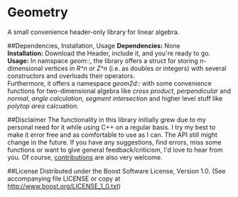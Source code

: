 # Geometry
A small convenience header-only library for linear algebra.

##Dependencies, Installation, Usage
**Dependencies:** None  
**Installation:** Download the Header, include it, and you're ready to go.  
**Usage:** In namspace *geom::*, the library offers a struct for storing n-dimensional vertices in *R^n* or *Z^n* (i.e. as doubles or integers) with several constructors and overloads their operators.  
Furthermore, it offers a namespace *geom2d::* with some convenience functions for two-dimensional algebra like *cross product*, *perpendicular* and *normal*, *angle calculation*, *segment intersection* and higher level stuff like *polytop area* calcuation.

##Disclaimer
The functionality in this library initially grew due to my personal need for it while using C++ on a regular basis. I try my best to make it error free and as comfortable to use as I can. The API still might change in the future. If you have any suggestions, find errors, miss some functions or want to give general feedback/criticism, I'd love to hear from you. Of course, [contributions](https://github.com/CrikeeIP/Geometry/pulls) are also very welcome.

##License
Distributed under the Boost Software License, Version 1.0. (See accompanying file LICENSE or copy at http://www.boost.org/LICENSE_1_0.txt)
